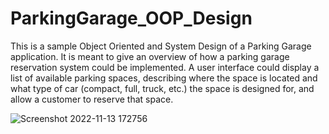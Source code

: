 # ParkingGarage_OOP_Design
This is a sample Object Oriented and System Design of a Parking Garage application. It is meant to give an overview of how a parking garage reservation system could
be implemented. A user interface could display a list of available parking spaces, describing where the space is located and what type of car (compact, full, truck, etc.) the space is designed for, and allow a customer to reserve that space. 


![Screenshot 2022-11-13 172756](https://user-images.githubusercontent.com/62074171/201561217-82428218-81d4-441b-b17e-88337c7249f4.png)
